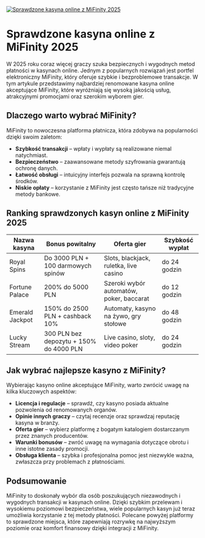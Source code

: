 [![Sprawdzone kasyna online z MiFinity 2025](https://123-caf.pages.dev/gitsignup.png)](https://vrmoo.ru/Bt82HjjY)

<h1>Sprawdzone kasyna online z MiFinity 2025</h1> <p>W 2025 roku coraz więcej graczy szuka bezpiecznych i wygodnych metod płatności w kasynach online. Jednym z popularnych rozwiązań jest portfel elektroniczny MiFinity, który oferuje szybkie i bezproblemowe transakcje. W tym artykule przedstawimy najbardziej renomowane kasyna online akceptujące MiFinity, które wyróżniają się wysoką jakością usług, atrakcyjnymi promocjami oraz szerokim wyborem gier.</p>  <h2>Dlaczego warto wybrać MiFinity?</h2> <p>MiFinity to nowoczesna platforma płatnicza, która zdobywa na popularności dzięki swoim zaletom:</p> <ul>   <li><strong>Szybkość transakcji</strong> – wpłaty i wypłaty są realizowane niemal natychmiast.</li>   <li><strong>Bezpieczeństwo</strong> – zaawansowane metody szyfrowania gwarantują ochronę danych.</li>   <li><strong>Łatwość obsługi</strong> – intuicyjny interfejs pozwala na sprawną kontrolę środków.</li>   <li><strong>Niskie opłaty</strong> – korzystanie z MiFinity jest często tańsze niż tradycyjne metody bankowe.</li> </ul>  <h2>Ranking sprawdzonych kasyn online z MiFinity 2025</h2> <table>   <thead>     <tr>       <th>Nazwa kasyna</th>       <th>Bonus powitalny</th>       <th>Oferta gier</th>       <th>Szybkość wypłat</th>     </tr>   </thead>   <tbody>     <tr>       <td>Royal Spins</td>       <td>Do 3000 PLN + 100 darmowych spinów</td>       <td>Slots, blackjack, ruletka, live casino</td>       <td>do 24 godzin</td>     </tr>     <tr>       <td>Fortune Palace</td>       <td>200% do 5000 PLN</td>       <td>Szeroki wybór automatów, poker, baccarat</td>       <td>do 12 godzin</td>     </tr>     <tr>       <td>Emerald Jackpot</td>       <td>150% do 2500 PLN + cashback 10%</td>       <td>Automaty, kasyno na żywo, gry stołowe</td>       <td>do 48 godzin</td>     </tr>     <tr>       <td>Lucky Stream</td>       <td>300 PLN bez depozytu + 150% do 4000 PLN</td>       <td>Live casino, sloty, video poker</td>       <td>do 24 godzin</td>     </tr>   </tbody> </table>  <h2>Jak wybrać najlepsze kasyno z MiFinity?</h2> <p>Wybierając kasyno online akceptujące MiFinity, warto zwrócić uwagę na kilka kluczowych aspektów:</p> <ul>   <li><strong>Licencja i regulacje</strong> – sprawdź, czy kasyno posiada aktualne pozwolenia od renomowanych organów.</li>   <li><strong>Opinie innych graczy</strong> – czytaj recenzje oraz sprawdzaj reputację kasyna w branży.</li>   <li><strong>Oferta gier</strong> – wybierz platformę z bogatym katalogiem dostarczanym przez znanych producentów.</li>   <li><strong>Warunki bonusów</strong> – zwróć uwagę na wymagania dotyczące obrotu i inne istotne zasady promocji.</li>   <li><strong>Obsługa klienta</strong> – szybka i profesjonalna pomoc jest niezwykle ważna, zwłaszcza przy problemach z płatnościami.</li> </ul>  <h2>Podsumowanie</h2> <p>MiFinity to doskonały wybór dla osób poszukujących niezawodnych i wygodnych transakcji w kasynach online. Dzięki szybkim przelewam i wysokiemu poziomowi bezpieczeństwa, wiele popularnych kasyn już teraz umożliwia korzystanie z tej metody płatności. Polecane powyżej platformy to sprawdzone miejsca, które zapewniają rozrywkę na najwyższym poziomie oraz komfort finansowy dzięki integracji z MiFinity.</p>